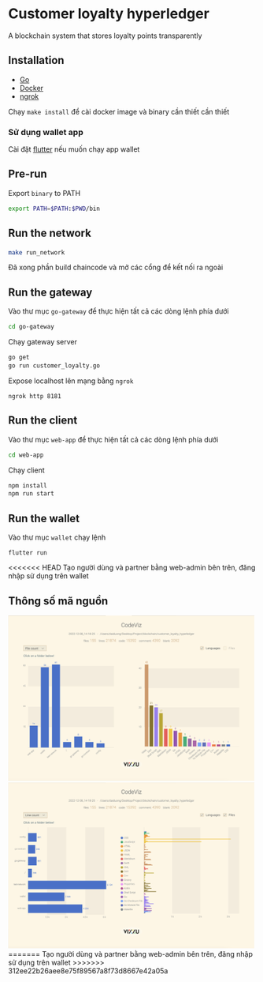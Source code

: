 # Customer loyalty hyperledger

A blockchain system that stores loyalty points transparently

## Installation

- [Go](https://go.dev/doc/install)
- [Docker](https://www.docker.com/)
- [ngrok](https://ngrok.com/)

Chạy `make install` để cài docker image và binary cần thiết cần thiết

### Sử dụng wallet app

Cài đặt [flutter](https://docs.flutter.dev/get-started/install) nếu muốn chạy app wallet

## Pre-run

Export `binary` to PATH
```bash
export PATH=$PATH:$PWD/bin
```

## Run the network

```bash
make run_network
```

Đã xong phần build chaincode và mở các cổng để kết nối ra ngoài

## Run the gateway

Vào thư mục `go-gateway` để thực hiện tất cả các dòng lệnh phía dưới
```bash
cd go-gateway
```

Chạy gateway server
```bash
go get
go run customer_loyalty.go
```

Expose localhost lên mạng bằng `ngrok`
```
ngrok http 8181
```

## Run the client

Vào thư mục `web-app` để thực hiện tất cả các dòng lệnh phía dưới
```bash
cd web-app
```

Chạy client
```bash
npm install
npm run start
```

## Run the wallet

Vào thư mục `wallet` chạy lệnh
```
flutter run
```

<<<<<<< HEAD
Tạo người dùng và partner bằng web-admin bên trên, đăng nhập sử dụng trên wallet

## Thông số mã nguồn
<img src="assets/file_count.png" alt="file-count" width="500"/>

<img src="assets/line_count.png" alt="line-count" width="500"/>
=======
Tạo người dùng và partner bằng web-admin bên trên, đăng nhập sử dụng trên wallet
>>>>>>> 312ee22b26aee8e75f89567a8f73d8667e42a05a
